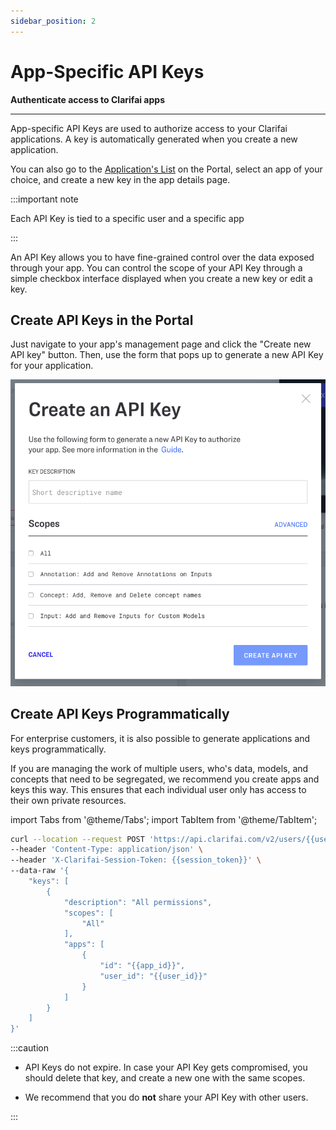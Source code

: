 ```yaml
---
sidebar_position: 2
---
```


# App-Specific API Keys

**Authenticate access to Clarifai apps**
<hr />


App-specific API Keys are used to authorize access to your Clarifai applications. A key is automatically generated when you create a new application.

You can also go to the [Application's List](https://portal.clarifai.com/) on the Portal, select an app of your choice, and create a new key in the app details page. 

:::important note

Each API Key is tied to a specific user and a specific app

:::

An API Key allows you to have fine-grained control over the data exposed through your app. You can control the scope of your API Key through a simple checkbox interface displayed when you create a new key or edit a key. 

## Create API Keys in the Portal

Just navigate to your app's management page and click the "Create new API key" button. Then, use the form that pops up to generate a new API Key for your application. 

![](/img/apikey-screen.png)

## Create API Keys Programmatically

For enterprise customers, it is also possible to generate applications and keys programmatically. 

If you are managing the work of multiple users, who's data, models, and concepts that need to be segregated, we recommend you create apps and keys this way. This ensures that each individual user only has access to their own private resources.

import Tabs from '@theme/Tabs';
import TabItem from '@theme/TabItem';

<Tabs>
<TabItem value="cURL" label="cURL" default>

```bash
curl --location --request POST 'https://api.clarifai.com/v2/users/{{user_id}}/keys' \
--header 'Content-Type: application/json' \
--header 'X-Clarifai-Session-Token: {{session_token}}' \
--data-raw '{
    "keys": [
        {
            "description": "All permissions",
            "scopes": [
                "All"
            ],
            "apps": [
                {
                    "id": "{{app_id}}",
                    "user_id": "{{user_id}}"
                }
            ]
        }
    ]
}'
```
</TabItem>
</Tabs>

:::caution

- API Keys do not expire. In case your API Key gets compromised, you should delete that key, and create a new one with the same scopes.

- We recommend that you do **not** share your API Key with other users.

:::


